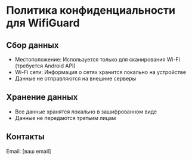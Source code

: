 # Политика конфиденциальности для WifiGuard

## Сбор данных
- Местоположение: Используется только для сканирования Wi-Fi (требуется Android API)
- Wi-Fi сети: Информация о сетях хранится локально на устройстве
- Данные не отправляются на внешние серверы

## Хранение данных
- Все данные хранятся локально в зашифрованном виде
- Данные не передаются третьим лицам

## Контакты
Email: [ваш email]